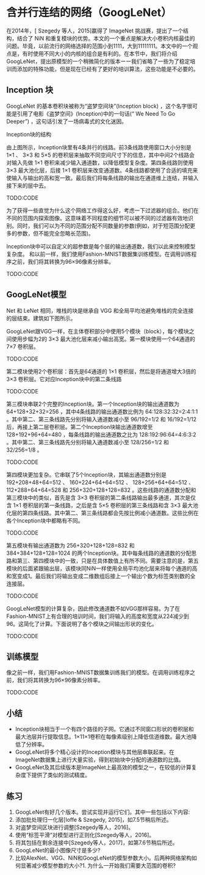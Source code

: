 

<!--
 * @version:
 * @Author:  StevenJokes https://github.com/StevenJokes
 * @Date: 2020-07-17 00:36:46
 * @LastEditors:  StevenJokes https://github.com/StevenJokes
 * @LastEditTime: 2020-07-17 00:52:52
 * @Description:
 * @TODO::
 * @Reference:http://preview.d2l.ai/d2l-en/master/chapter_convolutional-modern/googlenet.html
 * https://zh.d2l.ai/chapter_convolutional-neural-networks/googlenet.html
-->

# 含并行连结的网络（GoogLeNet）

在2014年，[ Szegedy 等人，2015]赢得了 ImageNet 挑战赛，提出了一个结构，结合了 NiN 和重复模块的优势。本文的一个重点是解决大小卷积内核最佳的问题。毕竟，以前流行的网络选择的范围小到1111，大到11111111。本文中的一个观点是，有时使用不同大小的内核的组合是有利的。在本节中，我们将介绍 GoogLeNet，提出原模型的一个稍微简化的版本ーー我们省略了一些为了稳定培训而添加的特殊功能，但是现在已经有了更好的培训算法，这些功能是不必要的。

## Inception 块

GoogLeNet 的基本卷积块被称为“盗梦空间块”(Inception block) ，这个名字很可能是引用了电影《盗梦空间》(Inception)中的一句话(“ We Need To Go Deeper”) ，这句话引发了一场病毒式的文化迷因。

Inception块的结构

由上图所示，Inception块里有4条并行的线路。前3条线路使用窗口大小分别是 1×1 、 3×3 和 5×5 的卷积层来抽取不同空间尺寸下的信息，其中中间2个线路会对输入先做 1×1 卷积来减少输入通道数，以降低模型复杂度。第四条线路则使用 3×3 最大池化层，后接 1×1 卷积层来改变通道数。4条线路都使用了合适的填充来使输入与输出的高和宽一致。最后我们将每条线路的输出在通道维上连结，并输入接下来的层中去。

TODO:CODE

为了获得一些直觉为什么这个网络工作得这么好，考虑一下过滤器的组合。他们在不同的范围内探索图像。这意味着不同程度的细节可以被不同的过滤器有效地识别。同时，我们可以为不同的范围分配不同数量的参数(例如，对于短范围分配更多的参数，但不能完全忽略长范围)。

Inception块中可以自定义的超参数是每个层的输出通道数，我们以此来控制模型复杂度。
和以前一样，我们使用Fashion-MNIST数据集训练模型。在调用训练程序之前，我们将其转换为96×96像素分辨率。

TODO:CODE

## GoogLeNet模型

Net 和 LeNet 相同，堆栈的块是继承自 VGG 和全局平均池避免堆栈的完全连接的层结束。建筑如下图所示。

GoogLeNet跟VGG一样，在主体卷积部分中使用5个模块（block），每个模块之间使用步幅为2的 3×3 最大池化层来减小输出高宽。第一模块使用一个64通道的 7×7 卷积层。

TODO:CODE

第二模块使用2个卷积层：首先是64通道的 1×1 卷积层，然后是将通道增大3倍的 3×3 卷积层。它对应Inception块中的第二条线路

TODO:CODE

第三模块串联2个完整的Inception块。第一个Inception块的输出通道数为 64+128+32+32=256 ，其中4条线路的输出通道数比例为 64:128:32:32=2:4:1:1 。其中第二、第三条线路先分别将输入通道数减小至 96/192=1/2 和 16/192=1/12 后，再接上第二层卷积层。第二个Inception块输出通道数增至 128+192+96+64=480 ，每条线路的输出通道数之比为 128:192:96:64=4:6:3:2 。其中第二、第三条线路先分别将输入通道数减小至 128/256=1/2 和 32/256=1/8 。

TODO:CODE

第四模块更加复杂。它串联了5个Inception块，其输出通道数分别是 192+208+48+64=512 、 160+224+64+64=512 、 128+256+64+64=512 、 112+288+64+64=528 和 256+320+128+128=832 。这些线路的通道数分配和第三模块中的类似，首先是含 3×3 卷积层的第二条线路输出最多通道，其次是仅含 1×1 卷积层的第一条线路，之后是含 5×5 卷积层的第三条线路和含 3×3 最大池化层的第四条线路。其中第二、第三条线路都会先按比例减小通道数。这些比例在各个Inception块中都略有不同。

TODO:CODE

第五模块有输出通道数为 256+320+128+128=832 和 384+384+128+128=1024 的两个Inception块。其中每条线路的通道数的分配思路和第三、第四模块中的一致，只是在具体数值上有所不同。需要注意的是，第五模块的后面紧跟输出层，该模块同NiN一样使用全局平均池化层来将每个通道的高和宽变成1。最后我们将输出变成二维数组后接上一个输出个数为标签类别数的全连接层。

TODO:CODE

GoogLeNet模型的计算复杂，因此修改通道数不如VGG那样容易。为了在Fashion-MNIST上有合理的培训时间，我们将输入的高度和宽度从224减少到96。这简化了计算。下面说明了各个模块之间输出形状的变化。

TODO:CODE

## 训练模型

像之前一样，我们用Fashion-MNIST数据集训练我们的模型。在调用训练程序之前，我们将其转换为96×96像素分辨率。

TODO:CODE

## 小结

* Inception块相当于一个有四个路径的子网。它通过不同窗口形状的卷积层和最大池层并行提取信息。1×11×1卷积在每像素级别上降低信道维数。最大池降低了分辨率。
* GoogLeNet将多个精心设计的Inception模块与其他层串联起来。在ImageNet数据集上进行大量实验，得到初始块中分配的通道数的比值。
* GoogLeNet及其后续版本是ImageNet上最高效的模型之一，在较低的计算复杂度下提供了类似的测试精度。

## 练习

1. GoogLeNet有好几个版本。尝试实现并运行它们。其中一些包括以下内容:
1. 添加批处理归一化层[Ioffe & Szegedy, 2015]，如7.5节稍后所述。
1. 对盗梦空间区块进行调整[Szegedy等人，2016]。
1. 使用“标签平滑”对模型进行正则化[Szegedy等人，2016]。
1. 将其包括在剩余连接中[Szegedy等人，2017]，如第7.6节稍后所述。
1. GoogLeNet的最小图像尺寸是多少?
1. 比较AlexNet、VGG、NiN和GoogLeNet的模型参数大小。后两种网络架构如何显著减少模型参数的大小?1. 为什么一开始我们需要大范围的卷积?
